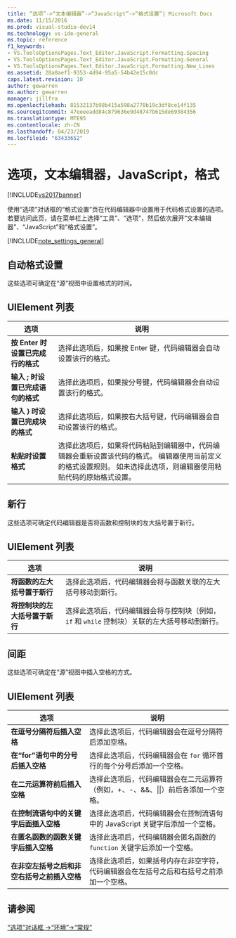 ```yaml
---
title: “选项”->“文本编辑器”->“JavaScript”->“格式设置”| Microsoft Docs
ms.date: 11/15/2016
ms.prod: visual-studio-dev14
ms.technology: vs-ide-general
ms.topic: reference
f1_keywords:
- VS.ToolsOptionsPages.Text_Editor.JavaScript.Formatting.Spacing
- VS.ToolsOptionsPages.Text_Editor.JavaScript.Formatting.General
- VS.ToolsOptionsPages.Text_Editor.JavaScript.Formatting.New_Lines
ms.assetid: 28a0aef1-9353-4d94-95a5-54b42e15c0dc
caps.latest.revision: 10
author: gewarren
ms.author: gewarren
manager: jillfra
ms.openlocfilehash: 81532137b98b415a598a2770b19c3df8ce14f135
ms.sourcegitcommit: 47eeeeadd84c879636e9d48747b615de69384356
ms.translationtype: MTE95
ms.contentlocale: zh-CN
ms.lasthandoff: 04/23/2019
ms.locfileid: "63433652"
---
```

# <a name="options-text-editor-javascript-formatting"></a>选项，文本编辑器，JavaScript，格式
[!INCLUDE[vs2017banner](../../includes/vs2017banner.md)]

使用“选项”对话框的“格式设置”页在代码编辑器中设置用于代码格式设置的选项。 若要访问此页，请在菜单栏上选择“工具”、“选项”，然后依次展开“文本编辑器”、“JavaScript”和“格式设置”。  
  
 [!INCLUDE[note_settings_general](../../includes/note-settings-general-md.md)]  
  
## <a name="automatic-formatting"></a>自动格式设置  
 这些选项可确定在“源”视图中设置格式的时间。  
  
## <a name="uielement-list"></a>UIElement 列表  
  
|选项|说明|  
|------------|-----------------|  
|**按 Enter 时设置已完成行的格式**|选择此选项后，如果按 Enter 键，代码编辑器会自动设置该行的格式。|  
|**输入 ; 时设置已完成语句的格式**|选择此选项后，如果按分号键，代码编辑器会自动设置该行的格式。|  
|**输入 } 时设置已完成块的格式**|选择此选项后，如果按右大括号键，代码编辑器会自动设置该行的格式。|  
|**粘贴时设置格式**|选择此选项后，如果将代码粘贴到编辑器中，代码编辑器会重新设置该代码的格式。 编辑器使用当前定义的格式设置规则。 如未选择此选项，则编辑器使用粘贴代码的原始格式设置。|  
  
## <a name="new-lines"></a>新行  
 这些选项可确定代码编辑器是否将函数和控制块的左大括号置于新行。  
  
## <a name="uielement-list"></a>UIElement 列表  
  
|选项|说明|  
|------------|-----------------|  
|**将函数的左大括号置于新行**|选择此选项后，代码编辑器会将与函数关联的左大括号移动到新行。|  
|**将控制块的左大括号置于新行**|选择此选项后，代码编辑器会将与控制块（例如，`if` 和 `while` 控制块）关联的左大括号移动到新行。|  
  
## <a name="spacing"></a>间距  
 这些选项可确定在“源”视图中插入空格的方式。  
  
## <a name="uielement-list"></a>UIElement 列表  
  
|选项|说明|  
|------------|-----------------|  
|**在逗号分隔符后插入空格**|选择此选项后，代码编辑器会在逗号分隔符后添加空格。|  
|**在“for”语句中的分号后插入空格**|选择此选项后，代码编辑器会在 `for` 循环首行的每个分号后添加一个空格。|  
|**在二元运算符前后插入空格**|选择此选项后，代码编辑器会在二元运算符（例如，+、-、&&、&#124;&#124;）前后各添加一个空格。|  
|**在控制流语句中的关键字后面插入空格**|选择此选项后，代码编辑器会在控制流语句中的 JavaScript 关键字后添加一个空格。|  
|**在匿名函数的函数关键字后插入空格**|选择此选项后，代码编辑器会匿名函数的 `function` 关键字后添加一个空格。|  
|**在非空左括号之后和非空右括号之前插入空格**|选择此选项后，如果括号内存在非空字符，代码编辑器会在左括号之后和右括号之前添加一个空格。|  
  
## <a name="see-also"></a>请参阅  
 [“选项”对话框 ->“环境”->“常规”](../../ide/reference/general-environment-options-dialog-box.md)
